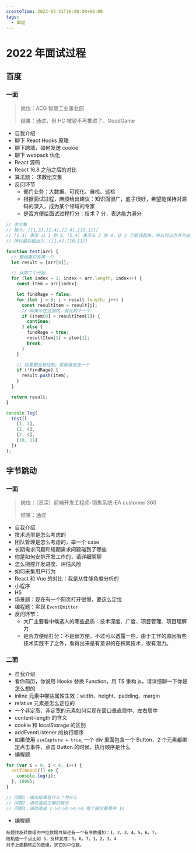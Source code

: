 ```yaml
---
createTime: 2022-03-31T18:00:00+08:00
tags:
  - 面经
---
```


# 2022 年面试过程

## 百度

### 一面

> 岗位：ACG 智慧工业事业部
>
> 结果：通过，但 HC 被锁不再推进了。GoodGame

- 自我介绍
- 聊下 React Hooks 原理
- 聊下跨域，如何发送 cookie
- 聊下 webpack 优化
- React 源码
- React 16.8 之前之后的对比
- 算法题： 求数组交集
- 反问环节
  - 部门业务：大数据、可视化、自检、巡检
  - 根据面试过程，麻烦给出建议：知识面很广，底子很好，希望能保持对源码的深入，成为某个领域的专家
  - 是否方便给面试过程打分：技术 7 分，表达能力满分

```js
// 求交集
// 输入: [[1,3],[2,4],[2,4],[10,11]]
// [1,3] 表示 从 1 到 3，[2,4] 表示从 2 到 4，这 2 个能连起来，所以可以合并为成[1,4]....
// 所以最后输出为：[[1,4],[10,11]]

function test(arr) {
  // 数组里只有第一个
  let result = [arr[0]];

  // 从第二个开始
  for (let index = 1; index < arr.length; index++) {
    const item = arr[index];

    let findRage = false;
    for (let j = 0; j < result.length; j++) {
      const resultItem = result[j];
      // 如果不在范围内，就比较下一个
      if (item[0] > resultItem[1]) {
        continue;
      } else {
        findRage = true;
        resultItem[1] = item[1];
        break;
      }
    }

    // 如果都没有找到，就新增进去一个
    if (!findRage) {
      result.push(item);
    }
  }

  return result;
}

console.log(
  test([
    [1, 3],
    [2, 4],
    [2, 4],
    [10, 11]
  ])
);
```

## 字节跳动

### 一面

> 岗位：（资深）前端开发工程师-销售系统-EA customer 360
>
> 结果：通过

- 自我介绍
- 技术选型是怎么考虑的
- 团队管理是怎么考虑的，举一个 case
- 长期需求问题和短期需求问题碰到了哪些
- 你是如何安排开发工作的，请详细聊聊
- 怎么把控开发进度、评估风险
- 如何采集用户行为
- React 和 Vue 的对比：我是从性能角度分析的
- 小程序
- H5
- 场景题：现在有一个网页打开很慢，要这么定位
- 编程题：实现 `EventEmitter`
- 反问环节：
  - 大厂主要看中候选人的哪些品质：技术深度、广度、项目管理、项目理解力
  - 是否方便给打分：不是很方便，不过可以透露一些，由于工作的原因有些技术实践不了之外，看得出来是有意识的在积累技术，很有潜力。

### 二面

- 自我介绍
- 看你简历，你说用 Hooks 替换 Function，用 TS 重构 js，请详细聊一下你是怎么想的
- inline 元素中哪些属性生效：width、height、padding、margin
- relative 元素是怎么定位的
- 一个非定高、非定宽的元素如何实现在窗口垂直居中、左右居中
- content-length 的含义
- cookie 和 localStorage 的区别
- addEventListener 的执行顺序
- 如果使用 `useCapture = true`, 一个 div 里面包含一个 Button，2 个元素都绑定点击事件，点击 Button 的时候，执行顺序是什么
- 编程题

```js
for (var i = 0; i < 6; i++) {
  setTimeout(() => {
    console.log(i);
  }, 1000);
}

// 问题1：输出结果是什么？为什么
// 问题2：请改造成正确的输出
// 问题3：请改造成 1->2->3->4->5 每个输出都等待 1s
```

- 编程题

```
标题找旋转数组的中位数题目描述有一个有序数组如：1，2，3，4，5，6，7，
随机选一个点比如 5，反转变成：5，6，7，1，2，3，4
对于上面翻转后的数组，求它的中位数。
```
